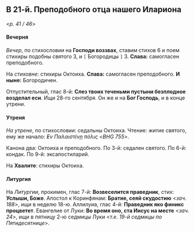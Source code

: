 
## В 21-й. Преподобного отца нашего Илариона

<*p. 41 / 46*>

#### Вечерня

*Вечер*, по стихословии на **Господи воззвах**, ставим стихов 6 и поем стихиры подобны святого 3, 
и `[` Богородицы `]` 3. **Слава:** самогласен преподобного. 

На *стиховне*: стихиры Октоиха. **Слава:** самогласен преподобного. **И ныне:** Богородичен. 

Отпустительный, глас 8-й: **Слез твоих теченьми пустыни безплодное возделал еси**. 
Ищи 28-го сентября. Он же и на **Бог Господь**, и в конце утрени. 

#### Утреня

*На утрене*, по стихословии: седальны Октоиха. Чтение: житие святого, ему же начало: 
*̓Εν Παλαιστίνῃ πόλις* <*BHG 755*>. 

Канона два: Октоиха и преподобного. 
По 3-й: седален святого. 
По 6-й: кондак. 
По 9-й: эксапостиларий.   

На **Хвалите**: стихиры Октоиха. 

#### Литургия 

На *Литургии*, прокимен, глас 7-й: **Возвеселится праведник**, стих: **Услыши, Боже**. 
Апостол к Коринфянам: **Братие, сеяй скудостию** <*зач. 188*>, ищи в неделю 18-ю.
Аллилуиа, глас 4-й: **Праведник яко финикс процветет**. 
Евангелие от Луки: **Во время оно, ста Иисус на месте** <*зач. 24*>, ищи в пятницу 
2-ю седмицы Луки <*т.е. 19-й седмицы по Пятидесятнице*>. 
